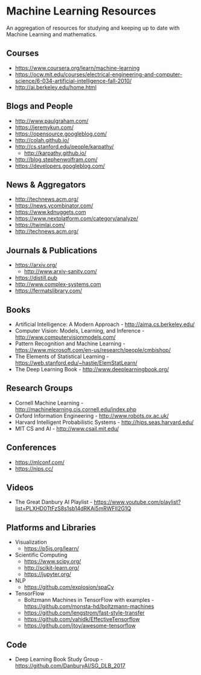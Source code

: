 # Machine Learning Resources
An aggregation of resources for studying and keeping up to date with Machine Learning and mathematics. 

## Courses
* https://www.coursera.org/learn/machine-learning
* https://ocw.mit.edu/courses/electrical-engineering-and-computer-science/6-034-artificial-intelligence-fall-2010/
* http://ai.berkeley.edu/home.html

## Blogs and People
* http://www.paulgraham.com/
* https://jeremykun.com/
* https://opensource.googleblog.com/
* http://colah.github.io/   
* http://cs.stanford.edu/people/karpathy/
    * http://karpathy.github.io/
* http://blog.stephenwolfram.com/
* https://developers.googleblog.com/

## News & Aggregators 
* http://technews.acm.org/
* https://news.ycombinator.com/
* https://www.kdnuggets.com
* https://www.nextplatform.com/category/analyze/
* https://twimlai.com/
* http://technews.acm.org/

## Journals & Publications
* https://arxiv.org/
    * http://www.arxiv-sanity.com/
* https://distill.pub
* http://www.complex-systems.com
* https://fermatslibrary.com/

## Books
* Artificial Intelligence: A Modern Approach - http://aima.cs.berkeley.edu/
* Computer Vision:  Models, Learning, and Inference - http://www.computervisionmodels.com/
* Pattern Recognition and Machine Learning - https://www.microsoft.com/en-us/research/people/cmbishop/
* The Elements of Statistical Learning - https://web.stanford.edu/~hastie/ElemStatLearn/
* The Deep Learning Book - http://www.deeplearningbook.org/

## Research Groups
* Cornell Machine Learning - http://machinelearning.cis.cornell.edu/index.php
* Oxford  Information Engineering - http://www.robots.ox.ac.uk/
* Harvard Intelligent Probabilistic Systems - http://hips.seas.harvard.edu/
* MIT CS and AI - http://www.csail.mit.edu/

## Conferences
* https://mlconf.com/
* https://nips.cc/

## Videos
* The Great Danbury AI Playlist - https://www.youtube.com/playlist?list=PLXHD0TtFzS8s1sb14dRKAi5mRWFIl2G1Q

## Platforms and Libraries
* Visualization
    * https://p5js.org/learn/
* Scientific Computing
    * https://www.scipy.org/
    * http://scikit-learn.org/
    * https://jupyter.org/
* NLP 
    * https://github.com/explosion/spaCy
* TensorFlow
    * Boltzmann Machines in TensorFlow with examples - https://github.com/monsta-hd/boltzmann-machines
    * https://github.com/lengstrom/fast-style-transfer
    * https://github.com/vahidk/EffectiveTensorflow
    * https://github.com/jtoy/awesome-tensorflow

## Code
* Deep Learning Book Study Group - https://github.com/DanburyAI/SG_DLB_2017